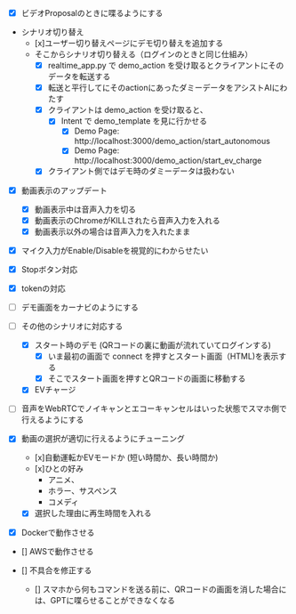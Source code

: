 - [x] ビデオProposalのときに喋るようにする
  
- シナリオ切り替え
  - [x]ユーザー切り替えページにデモ切り替えを追加する
  - そこからシナリオ切り替える（ログインのときと同じ仕組み）
    - [x] realtime_app.py で demo_action を受け取るとクライアントにそのデータを転送する
    - [x] 転送と平行してにそのactionにあったダミーデータをアシストAIにわたす
    - [x] クライアントは demo_action を受け取ると、
      - [x] Intent で demo_template を見に行かせる
        - [x] Demo Page: http://localhost:3000/demo_action/start_autonomous
        - [x] Demo Page: http://localhost:3000/demo_action/start_ev_charge
    - [x] クライアント側ではデモ時のダミーデータは扱わない
- [x] 動画表示のアップデート
  - [x] 動画表示中は音声入力を切る
  - [x] 動画表示のChromeがKILLされたら音声入力を入れる
  - [x] 動画表示以外の場合は音声入力を入れたまま

- [x] マイク入力がEnable/Disableを視覚的にわからせたい
- [x] Stopボタン対応
- [x] tokenの対応
- [ ] デモ画面をカーナビのようにする
- [ ] その他のシナリオに対応する
  - [x] スタート時のデモ (QRコードの裏に動画が流れていてログインする)
    - [x] いま最初の画面で connect を押すとスタート画面（HTML)を表示する
    - [x] そこでスタート画面を押すとQRコードの画面に移動する
  - [x] EVチャージ
- [ ] 音声をWebRTCでノイキャンとエコーキャンセルはいった状態でスマホ側で行えるようにする

- [x] 動画の選択が適切に行えるようにチューニング
  - [x]自動運転かEVモードか (短い時間か、長い時間か)
  - [x]ひとの好み 
    - アニメ、
    - ホラー、サスペンス
    - コメディ
  - [x] 選択した理由に再生時間を入れる

- [x] Dockerで動作させる
- [] AWSで動作させる
  
- [] 不具合を修正する
  - [] スマホから何もコマンドを送る前に、QRコードの画面を消した場合には、GPTに喋らせることができなくなる